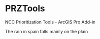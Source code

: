 # PRZTools
NCC Prioritization Tools - ArcGIS Pro Add-in

The rain in spain falls mainly on the plain
